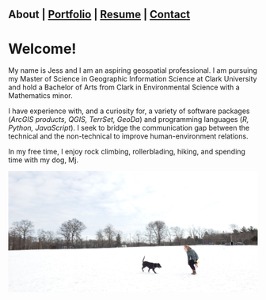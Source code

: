 ## About | [Portfolio](./portfolio.md) | [Resume](./resume.md) | [Contact](./contact.md)

# Welcome!

My name is Jess and I am an aspiring geospatial professional. I am pursuing my Master of Science in Geographic Information Science at Clark University and hold a Bachelor of Arts from Clark in Environmental Science with a Mathematics minor. 

I have experience with, and a curiosity for, a variety of software packages (*ArcGIS products, QGIS, TerrSet, GeoDa*) and programming languages (*R, Python, JavaScript*). I seek to bridge the communication gap between the technical and the non-technical to improve human-environment relations. 

In my free time, I enjoy rock climbing, rollerblading, hiking, and spending time with my dog, Mj.

![](assets/img/mj2.jpg)
